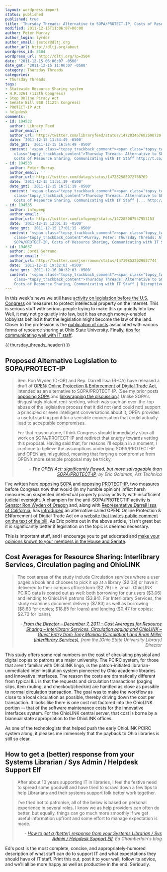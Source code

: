 ```yaml
---
layout: wordpress-import
status: published
published: true
title: 'Thursday Threads: Alternative to SOPA/PROTECT-IP, Costs of Resource Sharing, Communicating with IT Staff'
modified: 2011-12-15T11:06:07+00:00
author: Peter Murray
author_login: lyrdor
author_email: jester@dltj.org
author_url: http://dltj.org/about
wordpress_id: 3504
wordpress_url: http://dltj.org/?p=3504
date: '2011-12-15 06:06:07 -0500'
date_gmt: '2011-12-15 11:06:07 -0500'
category: Thursday Threads
categories:
- Thursday Threads
tags:
- Statewide Resource Sharing system
- H.R.3261 (112th Congress)
- Stop Online Piracy Act
- Senate Bill 968 (112th Congress)
- PROTECT-IP Act
- helpdesk
comments:
- id: 194532
  author: Library Feed
  author_email: ''
  author_url: http://twitter.com/libraryfeed/status/147283467682590720
  date: '2011-12-15 11:54:49 -0500'
  date_gmt: '2011-12-15 16:54:49 -0500'
  content: '<span class="topsy_trackback_comment"><span class="topsy_twitter_username"><span
    class="topsy_trackback_content">Thursday Threads: Alternative to SOPA/PROTECT-IP,
    Costs of Resource Sharing, Communicating with IT Staff http://t.co/2lPOoOlX</span></span>'
- id: 194533
  author: Peter Murray
  author_email: ''
  author_url: http://twitter.com/datag/status/147282585972768769
  date: '2011-12-15 11:51:19 -0500'
  date_gmt: '2011-12-15 16:51:19 -0500'
  content: '<span class="topsy_trackback_comment"><span class="topsy_twitter_username"><span
    class="topsy_trackback_content">Thursday Threads: Alternative to SOPA/PROTECT-IP,
    Costs of Resource Sharing, Communicating with IT Staff |... http://t.co/vaivBfqF</span></span>'
- id: 194535
  author: infopeep
  author_email: ''
  author_url: http://twitter.com/infopeep/status/147285087547953153
  date: '2011-12-15 12:01:15 -0500'
  date_gmt: '2011-12-15 17:01:15 -0500'
  content: '<span class="topsy_trackback_comment"><span class="topsy_twitter_username"><span
    class="topsy_trackback_content">Murray, Peter: Thursday Threads: Alternative to
    SOPA/PROTECT-IP, Costs of Resource Sharing, Communicating with IT Staff http://t.co/bQoBac1E</span></span>'
- id: 194637
  author: Jordi Serrano
  author_email: ''
  author_url: http://twitter.com/jserranom/status/147398532029087744
  date: '2011-12-15 19:32:03 -0500'
  date_gmt: '2011-12-16 00:32:03 -0500'
  content: '<span class="topsy_trackback_comment"><span class="topsy_twitter_username"><span
    class="topsy_trackback_content">Thursday Threads: Alternative to SOPA/PROTECT-IP,
    Costs of Resource Sharing, Communicating with IT Staff | Disruptive &hellip; http://t.co/tSzJzGMp</span></span>'
---
```


<p> In this week's news we still have <a href="#p3504-sopa-protectip">activity on legislation before the U.S. Congress</a> on measures to protect intellectual property on the internet.  This is serious stuff with serious people trying to make this go quietly into law.  Well, it may not go quietly into law, but it has enough money-enabled lobbyists behind it that the legislation might become the law of the land.  Closer to the profession is the <a href="#p3504-circ-cost-study">publication of costs</a> associated with various forms of resource sharing at Ohio State University.  Finally, <a href="#p3504-helpdesk">tips for communicating well with IT staff</a>.</p>
{{ thursday_threads_header() }}
<h2 id="p3504-sopa-protectip">Proposed Alternative Legislation to SOPA/PROTECT-IP</h2>
<blockquote><p>Sen. Ron Wyden (D-OR) and Rep. Darrell Issa (R-CA) have released a draft of <a href="http://arstechnica.com/tech-policy/news/2011/12/censorship-foes-roll-out-antipiracy-plan-say-stop-butchering-the-internet.ars" title="Censorship foes roll out antipiracy plan, say stop &amp;quot;butchering the Internet&amp;quot; | Ars Technica">OPEN: Online Protection &amp; Enforcement of Digital Trade Act</a>, intended as an alternative to SOPA/PROTECT-IP. (See my prior posts <a href="http://blog.ericgoldman.org/archives/2011/11/stop_online_pir.htm" title="Why I Oppose the Stop Online Piracy Act (SOPA)/E-PARASITES Act | Technology &amp; Marketing Law Blog">opposing SOPA</a> and <a href="http://blog.ericgoldman.org/archives/2011/12/linkwrap_on_sopa.htm" title="I Don't Heart SOPA or PROTECT-IP: A Linkwrap | Technology &amp; Marketing Law Blog">linkwrapping the discussion</a>.) Unlike SOPA's disgustingly blatant rent-seeking, which was such an over-the-top abuse of the legislative process that it did not (and could not) support a principled or even intelligent conversations about it, OPEN provides a useful starting point for a sensible conversation that could actually lead to acceptable compromises.</p>
<p>For that reason alone, I think Congress should immediately stop all work on SOPA/PROTECT-IP and redirect that energy towards vetting this proposal. Having said that, for reasons I'll explain in a moment, I continue to believe the assumptions underlying SOPA/PROTECT-IP and OPEN are misguided, meaning that forging a compromise from OPEN&rsquo;s more sensible proposal may be tricky.</p>
<div style="text-align: right; width: 100%;"><cite>- <a href="http://arstechnica.com/tech-policy/news/2011/12/the-open-act-significantly-flawed-but-more-salvageable-than-sopaprotect-ip.ars" title="The OPEN Act: significantly flawed, but more salvageable than SOPA/PROTECT-IP | Ars Technica">The OPEN Act: significantly flawed, but more salvageable than SOPA/PROTECT-IP</a>, by Eric Goldman, Ars Technica</cite></div>
</blockquote>
<p>I've written here <a href="/article/opposing-sopa/">opposing <acronym title="Stop Online Piracy Act">SOPA</acronym></a> and <a href="/article/opposing-protect-ip-act/">opposing <acronym title="Preventing Real Online Threats to Economic Creativity and Theft of Intellectual Property">PROTECT-IP</acronym></a>, two measures before Congress now that would (in my humble opinion) inflict harsh measures on suspected intellectual property piracy activity with insufficient judicial oversight.  A champion for the anti-SOPA/PROTECTIP activity is <a href="http://www.wyden.senate.gov/" title="Senator Ron Wyden homepage">Senator Ron Wyden of Oregon</a> and, along with <a href="http://issa.house.gov/" title="Congressman Issa homepage">Representative Darrell Issa of California</a>, has <a href="http://wyden.senate.gov/newsroom/press/release/?id=76dc4001-9cb8-42be-9c39-ebdc748162fc" title="Wyden-Issa Release Draft Digital Trade Legislation | Senator Ron Wyden">introduced</a> an alternative called OPEN: Online Protection &amp; ENforcement of Digital Trade Act on a <a href="http://www.keepthewebopen.com/" title="KeepTheWebOpen.com">website that invites public comment on the text of the bill</a>.  As Eric points out in the above article, it isn't great but it is significantly better if legislation on the topic is deemed necessary.</p>
<p>This is important stuff, and I encourage you to get educated and <a href="http://stopcensorship.org/" title="Stop Censorship &mdash; Take Action Before Senate Vote | Demand Progress">make your opinions known to your members in the House and Senate</a>.  </p>
<h2 id="p3504-circ-cost-study">Cost Averages for Resource Sharing: Interlibrary Services, Circulation paging and OhioLINK</h2>
<blockquote><p>The cost areas of the study include Circulation services where a user pages a book and chooses to pick it up at a library ($2.03) or have it delivered to their campus office/dorm ($2.78) i.e. zmail.  OhioLINK PCIRC data is costed out as well:  both borrowing for our users ($3.06) and lending to OhioLINK patrons ($3.84).  For Interlibrary Services, the study examines document delivery ($7.83) as well as borrowing ($8.63 for copies; $18.85 for loans) and lending ($0.47 for copies; $2.70 for loans).
<div style="text-align: right; width: 100%;"><cite>- <a href="http://library.osu.edu/blogs/director/2011/12/07/from-the-director-%E2%80%93-december-7-2011-%E2%80%93-cost-averages-for-resource-sharing-interlibrary-services-circulation-paging-and-ohiolink-guest-entry-from-tony-maniaci-circulation-and-bri/" title="From the Director &ndash; December 7, 2011 &ndash; Cost Averages for Resource Sharing &ndash; Interlibrary Services, Circulation paging and OhioLINK &ndash; Guest Entry from Tony Maniaci (Circulation) and Brian Miller (Interlibrary Services) | From the Director">From the Director &ndash; December 7, 2011 &ndash; Cost Averages for Resource Sharing &ndash; Interlibrary Services, Circulation paging and OhioLINK &ndash; Guest Entry from Tony Maniaci (Circulation) and Brian Miller (Interlibrary Services)</a>, from the [Ohio State University Library] Director</cite></div>
</blockquote>
<p>This study offers some real numbers on the cost of circulating physical and digital copies to patrons at a major university.  The PCIRC system, for those that aren't familiar with OhioLINK lingo, is the patron-initiated librarian-unmediated inter-institution system pioneered by Ohio academic libraries and Innovative Interfaces.  The reason the costs are dramatically different from typical ILL is that the requests and circulation transactions (paging slips, item routing, and checkout/checkin) are handled as close as possible to normal circulation transaction.  The goal was to make the workflow as close to a local circulation as possible, thereby driving down the cost per transaction.  It looks like there is one cost not factored into the OhioLINK portion -- that of the software maintenance costs for the Innovative Interfaces system.  For the OhioLINK central server, that cost is borne by a biannual state appropriation to the OhioLINK offices.</p>
<p>As one of the technologists that helped push the early OhioLINK PCIRC system along, it pleases me immensely that the payback to Ohio libraries is still so clear.</p>
<h2 id="p3504-helpdesk">How to get a (better) response from your Systems Librarian / Sys Admin / Helpdesk Support Elf</h2>
<blockquote><p>After about 10 years supporting IT in libraries, I feel the festive need to spread some goodwill and have tried to scrawl down a few tips to help Librarians and their systems support folk better work together.</p>
<p>I&rsquo;ve tried not to patronise, all of the below is based on personal experience in several roles. I know we as help providers can often do better, but equally, things can go much more smoothly if we get useful information upfront and some effort to manage expectation is made.
<div style="text-align: right; width: 100%;"><cite>- <a href="http://edchamberlain.wordpress.com/2011/11/28/how-to-get-a-better-response-from-your-systems-librarian-sys-admin-helpdesk-support-elf/" title="How to get a (better) response from your Systems Librarian / Sys Admin / Helpdesk Support Elf | Ed Chamberlain's blog">How to get a (better) response from your Systems Librarian / Sys Admin / Helpdesk Support Elf</a>, Ed Chamberlain's blog</cite></div>
</blockquote>
<p>Ed's post is the most complete, concise, and appropriately-humored description of what staff can do to support IT and what expectations they should have of IT staff.  Print this out, post it to your wall, follow its advice, and we'll all be more happy as well as productive in the end.  Seriously.</p>
